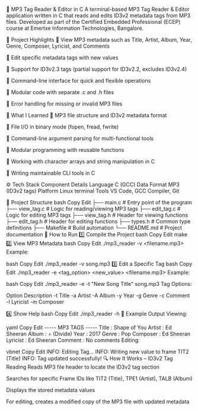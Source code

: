 🎵 MP3 Tag Reader & Editor in C
A terminal-based MP3 Tag Reader & Editor application written in C that reads and edits ID3v2 metadata tags from MP3 files.
Developed as part of the Certified Embedded Professional (ECEP) course at Emertxe Information Technologies, Bangalore.

📌 Project Highlights
🔹 View MP3 metadata such as Title, Artist, Album, Year, Genre, Composer, Lyricist, and Comments

🔹 Edit specific metadata tags with new values

🔹 Support for ID3v2.3 tags (partial support for ID3v2.2, excludes ID3v2.4)

🔹 Command-line interface for quick and flexible operations

🔹 Modular code with separate .c and .h files

🔹 Error handling for missing or invalid MP3 files

🧠 What I Learned
📍 MP3 file structure and ID3v2 metadata format

📍 File I/O in binary mode (fopen, fread, fwrite)

📍 Command-line argument parsing for multi-functional tools

📍 Modular programming with reusable functions

📍 Working with character arrays and string manipulation in C

📍 Writing maintainable CLI tools in C

⚙️ Tech Stack
Component	Details
Language	C (GCC)
Data Format	MP3 (ID3v2 tags)
Platform	Linux terminal
Tools	VS Code, GCC Compiler, Git

📂 Project Structure
bash
Copy
Edit
├── main.c          # Entry point of the program
├── view_tag.c      # Logic for reading/viewing MP3 tags
├── edit_tag.c      # Logic for editing MP3 tags
├── view_tag.h      # Header for viewing functions
├── edit_tag.h      # Header for editing functions
├── types.h         # Common type definitions
├── Makefile        # Build automation
└── README.md       # Project documentation
🚀 How to Run
1️⃣ Compile the Project
bash
Copy
Edit
make
2️⃣ View MP3 Metadata
bash
Copy
Edit
./mp3_reader -v <filename.mp3>
Example:

bash
Copy
Edit
./mp3_reader -v song.mp3
3️⃣ Edit a Specific Tag
bash
Copy
Edit
./mp3_reader -e <tag_option> <new_value> <filename.mp3>
Example:

bash
Copy
Edit
./mp3_reader -e -t "New Song Title" song.mp3
Tag Options:

Option	Description
-t	Title
-a	Artist
-A	Album
-y	Year
-g	Genre
-c	Comment
-l	Lyricist
-m	Composer

4️⃣ Show Help
bash
Copy
Edit
./mp3_reader -h
📝 Example Output
Viewing:

yaml
Copy
Edit
----- MP3 TAGS -----
Title     : Shape of You
Artist    : Ed Sheeran
Album     : ÷ (Divide)
Year      : 2017
Genre     : Pop
Composer  : Ed Sheeran
Lyricist  : Ed Sheeran
Comment   : No comments
Editing:

vbnet
Copy
Edit
INFO: Editing Tag...
INFO: Writing new value to frame TIT2 (Title)
INFO: Tag updated successfully!
🔍 How It Works – ID3v2 Tag Reading
Reads MP3 file header to locate the ID3v2 tag section

Searches for specific Frame IDs like TIT2 (Title), TPE1 (Artist), TALB (Album)

Displays the stored metadata values

For editing, creates a modified copy of the MP3 file with updated metadata
